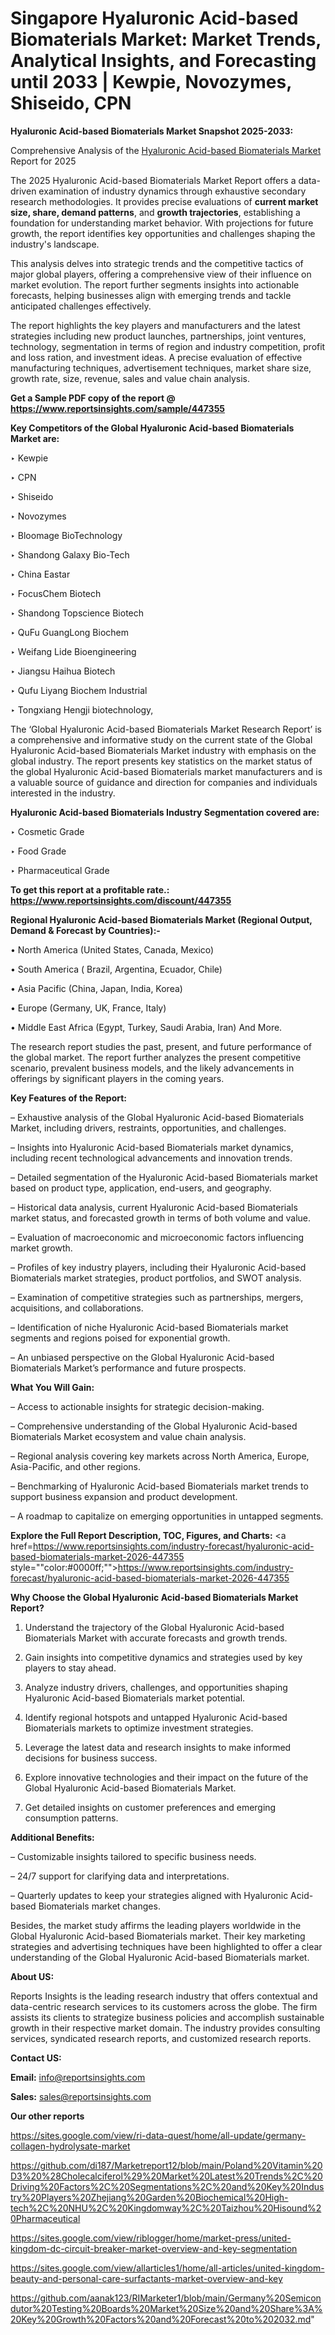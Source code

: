 # Singapore Hyaluronic Acid-based Biomaterials Market: Market Trends, Analytical Insights, and Forecasting until 2033 | Kewpie, Novozymes, Shiseido, CPN

<strong>Hyaluronic Acid-based Biomaterials Market Snapshot 2025-2033:</strong>

Comprehensive Analysis of the <a href=https://www.reportsinsights.com/sample/447355>Hyaluronic Acid-based Biomaterials Market</a> Report for 2025

The 2025 Hyaluronic Acid-based Biomaterials Market Report offers a data-driven examination of industry dynamics through exhaustive secondary research methodologies. It provides precise evaluations of <strong>current market size, share, demand patterns</strong>, and <strong>growth trajectories</strong>, establishing a foundation for understanding market behavior. With projections for future growth, the report identifies key opportunities and challenges shaping the industry's landscape.

This analysis delves into strategic trends and the competitive tactics of major global players, offering a comprehensive view of their influence on market evolution. The report further segments insights into actionable forecasts, helping businesses align with emerging trends and tackle anticipated challenges effectively.

The report highlights the key players and manufacturers and the latest strategies including new product launches, partnerships, joint ventures, technology, segmentation in terms of region and industry competition, profit and loss ration, and investment ideas. A precise evaluation of effective manufacturing techniques, advertisement techniques, market share size, growth rate, size, revenue, sales and value chain analysis.

<strong>Get a Sample PDF copy of the report @ <a href=https://www.reportsinsights.com/sample/447355 style=color:#0000ff;>https://www.reportsinsights.com/sample/447355</a></strong>

<strong>Key Competitors of the Global Hyaluronic Acid-based Biomaterials Market are:</strong>

‣ Kewpie

‣ CPN

‣ Shiseido

‣ Novozymes

‣ Bloomage BioTechnology

‣ Shandong Galaxy Bio-Tech

‣ China Eastar

‣ FocusChem Biotech

‣ Shandong Topscience Biotech

‣ QuFu GuangLong Biochem

‣ Weifang Lide Bioengineering

‣ Jiangsu Haihua Biotech

‣ Qufu Liyang Biochem Industrial

‣ Tongxiang Hengji biotechnology,

The ‘Global Hyaluronic Acid-based Biomaterials Market Research Report’ is a comprehensive and informative study on the current state of the Global Hyaluronic Acid-based Biomaterials Market industry with emphasis on the global industry. The report presents key statistics on the market status of the global Hyaluronic Acid-based Biomaterials market manufacturers and is a valuable source of guidance and direction for companies and individuals interested in the industry.

<strong>Hyaluronic Acid-based Biomaterials Industry Segmentation covered are:</strong>

‣ Cosmetic Grade

‣ Food Grade

‣ Pharmaceutical Grade

<strong>To get this report at a profitable rate.: <a href=https://www.reportsinsights.com/discount/447355 style=color:#0000ff;>https://www.reportsinsights.com/discount/447355</a></strong>

<strong>Regional Hyaluronic Acid-based Biomaterials Market (Regional Output, Demand &amp; Forecast by Countries):-</strong>

• North America (United States, Canada, Mexico)

• South America ( Brazil, Argentina, Ecuador, Chile)

• Asia Pacific (China, Japan, India, Korea)

• Europe (Germany, UK, France, Italy)

• Middle East Africa (Egypt, Turkey, Saudi Arabia, Iran) And More.

The research report studies the past, present, and future performance of the global market. The report further analyzes the present competitive scenario, prevalent business models, and the likely advancements in offerings by significant players in the coming years.

<strong>Key Features of the Report:</strong>

– Exhaustive analysis of the Global Hyaluronic Acid-based Biomaterials Market, including drivers, restraints, opportunities, and challenges.

– Insights into Hyaluronic Acid-based Biomaterials market dynamics, including recent technological advancements and innovation trends.

– Detailed segmentation of the Hyaluronic Acid-based Biomaterials market based on product type, application, end-users, and geography.

– Historical data analysis, current Hyaluronic Acid-based Biomaterials market status, and forecasted growth in terms of both volume and value.

– Evaluation of macroeconomic and microeconomic factors influencing market growth.

– Profiles of key industry players, including their Hyaluronic Acid-based Biomaterials market strategies, product portfolios, and SWOT analysis.

– Examination of competitive strategies such as partnerships, mergers, acquisitions, and collaborations.

– Identification of niche Hyaluronic Acid-based Biomaterials market segments and regions poised for exponential growth.

– An unbiased perspective on the Global Hyaluronic Acid-based Biomaterials Market’s performance and future prospects.

<strong>What You Will Gain:</strong>

– Access to actionable insights for strategic decision-making.

– Comprehensive understanding of the Global Hyaluronic Acid-based Biomaterials Market ecosystem and value chain analysis.

– Regional analysis covering key markets across North America, Europe, Asia-Pacific, and other regions.

– Benchmarking of Hyaluronic Acid-based Biomaterials market trends to support business expansion and product development.

– A roadmap to capitalize on emerging opportunities in untapped segments.

<strong>Explore the Full Report Description, TOC, Figures, and Charts:</strong>
<a href=https://www.reportsinsights.com/industry-forecast/hyaluronic-acid-based-biomaterials-market-2026-447355 style=""color:#0000ff;"">https://www.reportsinsights.com/industry-forecast/hyaluronic-acid-based-biomaterials-market-2026-447355</a>

<strong>Why Choose the Global Hyaluronic Acid-based Biomaterials Market Report?</strong>

1. Understand the trajectory of the Global Hyaluronic Acid-based Biomaterials Market with accurate forecasts and growth trends.

2. Gain insights into competitive dynamics and strategies used by key players to stay ahead.

3. Analyze industry drivers, challenges, and opportunities shaping Hyaluronic Acid-based Biomaterials market potential.

4. Identify regional hotspots and untapped Hyaluronic Acid-based Biomaterials markets to optimize investment strategies.

5. Leverage the latest data and research insights to make informed decisions for business success.

6. Explore innovative technologies and their impact on the future of the Global Hyaluronic Acid-based Biomaterials Market.

7. Get detailed insights on customer preferences and emerging consumption patterns.

<strong>Additional Benefits:</strong>

– Customizable insights tailored to specific business needs.

– 24/7 support for clarifying data and interpretations.

– Quarterly updates to keep your strategies aligned with Hyaluronic Acid-based Biomaterials market changes.

Besides, the market study affirms the leading players worldwide in the Global Hyaluronic Acid-based Biomaterials market. Their key marketing strategies and advertising techniques have been highlighted to offer a clear understanding of the Global Hyaluronic Acid-based Biomaterials market.

<strong><strong>About US</strong>:</strong>

Reports Insights is the leading research industry that offers contextual and data-centric research services to its customers across the globe. The firm assists its clients to strategize business policies and accomplish sustainable growth in their respective market domain. The industry provides consulting services, syndicated research reports, and customized research reports.

<strong>Contact US:</strong>

<p class=><b>Email:</b> <a href=mailto:info@reportsinsights.com>info@reportsinsights.com</a></p>
<p class=><b>Sales:</b> <a href=mailto:sales@reportsinsights.com>sales@reportsinsights.com</a></p>

<strong>Our other reports</strong>

<a href=https://sites.google.com/view/ri-data-quest/home/all-update/germany-collagen-hydrolysate-market>https://sites.google.com/view/ri-data-quest/home/all-update/germany-collagen-hydrolysate-market</a>

<a href=https://github.com/di187/Marketreport12/blob/main/Poland%20Vitamin%20D3%20%28Cholecalciferol%29%20Market%20Latest%20Trends%2C%20Driving%20Factors%2C%20Segmentations%2C%20and%20Key%20Industry%20Players%20Zhejiang%20Garden%20Biochemical%20High-tech%2C%20NHU%2C%20Kingdomway%2C%20Taizhou%20Hisound%20Pharmaceutical>https://github.com/di187/Marketreport12/blob/main/Poland%20Vitamin%20D3%20%28Cholecalciferol%29%20Market%20Latest%20Trends%2C%20Driving%20Factors%2C%20Segmentations%2C%20and%20Key%20Industry%20Players%20Zhejiang%20Garden%20Biochemical%20High-tech%2C%20NHU%2C%20Kingdomway%2C%20Taizhou%20Hisound%20Pharmaceutical</a>

<a href=https://sites.google.com/view/riblogger/home/market-press/united-kingdom-dc-circuit-breaker-market-overview-and-key-segmentation>https://sites.google.com/view/riblogger/home/market-press/united-kingdom-dc-circuit-breaker-market-overview-and-key-segmentation</a>

<a href=https://sites.google.com/view/allarticles1/home/all-articles/united-kingdom-beauty-and-personal-care-surfactants-market-overview-and-key>https://sites.google.com/view/allarticles1/home/all-articles/united-kingdom-beauty-and-personal-care-surfactants-market-overview-and-key</a>

<a href=https://github.com/aanak123/RIMarketer1/blob/main/Germany%20Semicondutor%20Testing%20Boards%20Market%20Size%20and%20Share%3A%20Key%20Growth%20Factors%20and%20Forecast%20to%202032.md>https://github.com/aanak123/RIMarketer1/blob/main/Germany%20Semicondutor%20Testing%20Boards%20Market%20Size%20and%20Share%3A%20Key%20Growth%20Factors%20and%20Forecast%20to%202032.md</a>"
